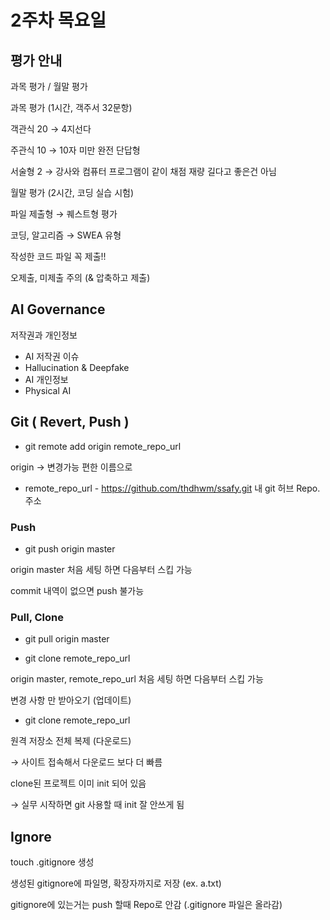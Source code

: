 # 2주차 목요일

## 평가 안내

과목 평가 / 월말 평가

과목 평가 (1시간, 객주서 32문항) 

객관식 20 → 4지선다

주관식 10 → 10자 미만 완전 단답형

서술형 2 → 강사와 컴퓨터 프로그램이 같이 채점 재량 길다고 좋은건 아님

월말 평가 (2시간, 코딩 실습 시험)

파일 제출형 → 퀘스트형 평가

코딩, 알고리즘 → SWEA 유형

작성한 코드 파일 꼭 제출!!

오제출, 미제출 주의 (& 압축하고 제출)

## AI Governance

저작권과 개인정보

- AI 저작권 이슈
- Hallucination & Deepfake
- AI 개인정보
- Physical AI
    
    

## Git ( Revert, Push )

- git remote add origin remote_repo_url

origin → 변경가능 편한 이름으로

- remote_repo_url - https://github.com/thdhwm/ssafy.git 내 git 허브 Repo. 주소

### Push

- git push origin master

origin master 처음 세팅 하면 다음부터 스킵 가능

commit 내역이 없으면 push 불가능

### Pull, Clone

- git pull origin master 

- git clone remote_repo_url

origin master, remote_repo_url 처음 세팅 하면 다음부터 스킵 가능

변경 사항 만 받아오기 (업데이트)

- git clone remote_repo_url

원격 저장소 전체 복제 (다운로드)

→ 사이트 접속해서 다운로드 보다 더 빠름

clone된 프로젝트 이미 init 되어 있음

→  실무 시작하면 git 사용할 때 init 잘 안쓰게 됨

## Ignore

touch .gitignore 생성

생성된 gitignore에 파일명, 확장자까지로 저장  (ex. a.txt)

gitignore에 있는거는 push 할때 Repo로 안감 (.gitignore 파일은 올라감)
